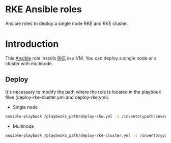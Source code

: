 # RKE Ansible roles
Ansible roles to deploy a single node RKE and RKE cluster.

# Introduction

This [Ansible](https://www.ansible.com/) role installs [RKE](https://rancher.com/docs/rke/latest/en/) in a VM. You can deploy a single node or a cluster with multinode.

## Deploy
It´s necessary to modify the path where the role is located in the playbook files (deploy-rke-cluster.yml and deploy-rke.yml).
* Single node
```bash
ansible-playbook /playbooks_path/deploy-rke.yml -i /inventorypath/inventory_name
```
* Multinode
```bash
ansible-playbook /playbooks_path/deploy-rke-cluster.yml -i /inventorypath/inventory_name
```